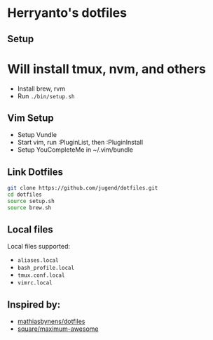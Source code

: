 # Herryanto's dotfiles
## Setup

# Will install tmux, nvm, and others
* Install brew, rvm
* Run `./bin/setup.sh`

## Vim Setup
* Setup Vundle
* Start vim, run :PluginList, then :PluginInstall
* Setup YouCompleteMe in ~/.vim/bundle

## Link Dotfiles
```sh
git clone https://github.com/jugend/dotfiles.git
cd dotfiles
source setup.sh
source brew.sh
```

## Local files

Local files supported:
- `aliases.local`
- `bash_profile.local`
- `tmux.conf.local`
- `vimrc.local`

## Inspired by:
- [mathiasbynens/dotfiles](https://github.com/mathiasbynens/dotfiles)
- [square/maximum-awesome](https://github.com/square/maximum-awesome)
